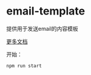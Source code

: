 # email-template

提供用于发送email的内容模板

[更多文档](https://www.kne-union.top/#/components)

开始：

```shell
npm run start
```
